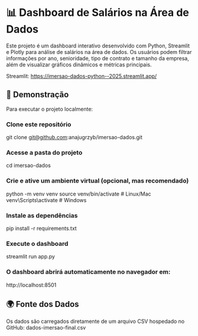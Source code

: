 # 📊 Dashboard de Salários na Área de Dados
Este projeto é um dashboard interativo desenvolvido com Python, Streamlit e Plotly para análise de salários na área de dados.
Os usuários podem filtrar informações por ano, senioridade, tipo de contrato e tamanho da empresa, além de visualizar gráficos dinâmicos e métricas principais.

Streamlit: https://imersao-dados-python--2025.streamlit.app/

## 🚀 Demonstração
Para executar o projeto localmente:

### Clone este repositório
git clone git@github.com:anajugrzyb/imersao-dados.git

### Acesse a pasta do projeto
cd imersao-dados

### Crie e ative um ambiente virtual (opcional, mas recomendado)
python -m venv venv
source venv/bin/activate   # Linux/Mac
venv\Scripts\activate      # Windows

### Instale as dependências
pip install -r requirements.txt

### Execute o dashboard
streamlit run app.py

### O dashboard abrirá automaticamente no navegador em:
http://localhost:8501

## 🌍 Fonte dos Dados
Os dados são carregados diretamente de um arquivo CSV hospedado no GitHub:
dados-imersao-final.csv




